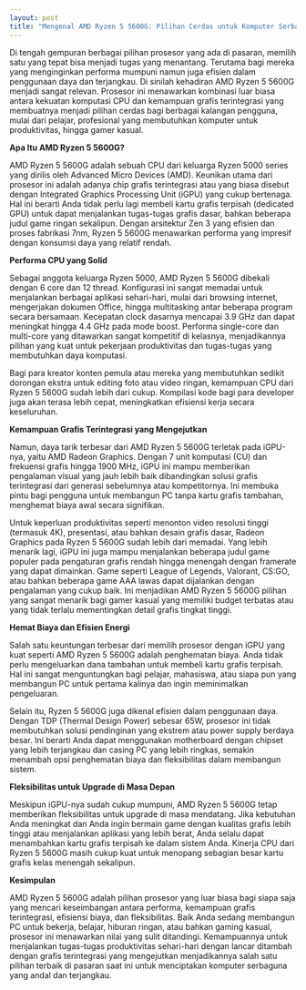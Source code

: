 ```yaml
---
layout: post
title: "Mengenal AMD Ryzen 5 5600G: Pilihan Cerdas untuk Komputer Serbaguna"
---
```


Di tengah gempuran berbagai pilihan prosesor yang ada di pasaran, memilih satu yang tepat bisa menjadi tugas yang menantang. Terutama bagi mereka yang menginginkan performa mumpuni namun juga efisien dalam penggunaan daya dan terjangkau. Di sinilah kehadiran AMD Ryzen 5 5600G menjadi sangat relevan. Prosesor ini menawarkan kombinasi luar biasa antara kekuatan komputasi CPU dan kemampuan grafis terintegrasi yang membuatnya menjadi pilihan cerdas bagi berbagai kalangan pengguna, mulai dari pelajar, profesional yang membutuhkan komputer untuk produktivitas, hingga gamer kasual.

**Apa Itu AMD Ryzen 5 5600G?**

AMD Ryzen 5 5600G adalah sebuah CPU dari keluarga Ryzen 5000 series yang dirilis oleh Advanced Micro Devices (AMD). Keunikan utama dari prosesor ini adalah adanya chip grafis terintegrasi atau yang biasa disebut dengan Integrated Graphics Processing Unit (iGPU) yang cukup bertenaga. Hal ini berarti Anda tidak perlu lagi membeli kartu grafis terpisah (dedicated GPU) untuk dapat menjalankan tugas-tugas grafis dasar, bahkan beberapa judul game ringan sekalipun. Dengan arsitektur Zen 3 yang efisien dan proses fabrikasi 7nm, Ryzen 5 5600G menawarkan performa yang impresif dengan konsumsi daya yang relatif rendah.

**Performa CPU yang Solid**

Sebagai anggota keluarga Ryzen 5000, AMD Ryzen 5 5600G dibekali dengan 6 core dan 12 thread. Konfigurasi ini sangat memadai untuk menjalankan berbagai aplikasi sehari-hari, mulai dari browsing internet, mengerjakan dokumen Office, hingga multitasking antar beberapa program secara bersamaan. Kecepatan clock dasarnya mencapai 3.9 GHz dan dapat meningkat hingga 4.4 GHz pada mode boost. Performa single-core dan multi-core yang ditawarkan sangat kompetitif di kelasnya, menjadikannya pilihan yang kuat untuk pekerjaan produktivitas dan tugas-tugas yang membutuhkan daya komputasi.

Bagi para kreator konten pemula atau mereka yang membutuhkan sedikit dorongan ekstra untuk editing foto atau video ringan, kemampuan CPU dari Ryzen 5 5600G sudah lebih dari cukup. Kompilasi kode bagi para developer juga akan terasa lebih cepat, meningkatkan efisiensi kerja secara keseluruhan.

**Kemampuan Grafis Terintegrasi yang Mengejutkan**

Namun, daya tarik terbesar dari AMD Ryzen 5 5600G terletak pada iGPU-nya, yaitu AMD Radeon Graphics. Dengan 7 unit komputasi (CU) dan frekuensi grafis hingga 1900 MHz, iGPU ini mampu memberikan pengalaman visual yang jauh lebih baik dibandingkan solusi grafis terintegrasi dari generasi sebelumnya atau kompetitornya. Ini membuka pintu bagi pengguna untuk membangun PC tanpa kartu grafis tambahan, menghemat biaya awal secara signifikan.

Untuk keperluan produktivitas seperti menonton video resolusi tinggi (termasuk 4K), presentasi, atau bahkan desain grafis dasar, Radeon Graphics pada Ryzen 5 5600G sudah lebih dari memadai. Yang lebih menarik lagi, iGPU ini juga mampu menjalankan beberapa judul game populer pada pengaturan grafis rendah hingga menengah dengan framerate yang dapat dimainkan. Game seperti League of Legends, Valorant, CS:GO, atau bahkan beberapa game AAA lawas dapat dijalankan dengan pengalaman yang cukup baik. Ini menjadikan AMD Ryzen 5 5600G pilihan yang sangat menarik bagi gamer kasual yang memiliki budget terbatas atau yang tidak terlalu mementingkan detail grafis tingkat tinggi.

**Hemat Biaya dan Efisien Energi**

Salah satu keuntungan terbesar dari memilih prosesor dengan iGPU yang kuat seperti AMD Ryzen 5 5600G adalah penghematan biaya. Anda tidak perlu mengeluarkan dana tambahan untuk membeli kartu grafis terpisah. Hal ini sangat menguntungkan bagi pelajar, mahasiswa, atau siapa pun yang membangun PC untuk pertama kalinya dan ingin meminimalkan pengeluaran.

Selain itu, Ryzen 5 5600G juga dikenal efisien dalam penggunaan daya. Dengan TDP (Thermal Design Power) sebesar 65W, prosesor ini tidak membutuhkan solusi pendinginan yang ekstrem atau power supply berdaya besar. Ini berarti Anda dapat menggunakan motherboard dengan chipset yang lebih terjangkau dan casing PC yang lebih ringkas, semakin menambah opsi penghematan biaya dan fleksibilitas dalam membangun sistem.

**Fleksibilitas untuk Upgrade di Masa Depan**

Meskipun iGPU-nya sudah cukup mumpuni, AMD Ryzen 5 5600G tetap memberikan fleksibilitas untuk upgrade di masa mendatang. Jika kebutuhan Anda meningkat dan Anda ingin bermain game dengan kualitas grafis lebih tinggi atau menjalankan aplikasi yang lebih berat, Anda selalu dapat menambahkan kartu grafis terpisah ke dalam sistem Anda. Kinerja CPU dari Ryzen 5 5600G masih cukup kuat untuk menopang sebagian besar kartu grafis kelas menengah sekalipun.

**Kesimpulan**

AMD Ryzen 5 5600G adalah pilihan prosesor yang luar biasa bagi siapa saja yang mencari keseimbangan antara performa, kemampuan grafis terintegrasi, efisiensi biaya, dan fleksibilitas. Baik Anda sedang membangun PC untuk bekerja, belajar, hiburan ringan, atau bahkan gaming kasual, prosesor ini menawarkan nilai yang sulit ditandingi. Kemampuannya untuk menjalankan tugas-tugas produktivitas sehari-hari dengan lancar ditambah dengan grafis terintegrasi yang mengejutkan menjadikannya salah satu pilihan terbaik di pasaran saat ini untuk menciptakan komputer serbaguna yang andal dan terjangkau.

